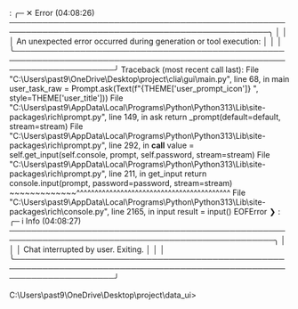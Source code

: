 : ╭─ ✕ Error (04:08:26) ─────────────────────────────────────────────────────────────────────────────────────────────────╮
│                                                                                                                      │
│  An unexpected error occurred during generation or tool execution:                                                   │
│                                                                                                                      │
╰──────────────────────────────────────────────────────────────────────────────────────────────────────────────────────╯
Traceback (most recent call last):
  File "C:\Users\past9\OneDrive\Desktop\project\clia\gui\main.py", line 68, in main
    user_task_raw = Prompt.ask(Text(f"{THEME['user_prompt_icon']} ", style=THEME['user_title']))
  File "C:\Users\past9\AppData\Local\Programs\Python\Python313\Lib\site-packages\rich\prompt.py", line 149, in ask
    return _prompt(default=default, stream=stream)
  File "C:\Users\past9\AppData\Local\Programs\Python\Python313\Lib\site-packages\rich\prompt.py", line 292, in __call__
    value = self.get_input(self.console, prompt, self.password, stream=stream)
  File "C:\Users\past9\AppData\Local\Programs\Python\Python313\Lib\site-packages\rich\prompt.py", line 211, in get_input
    return console.input(prompt, password=password, stream=stream)
           ~~~~~~~~~~~~~^^^^^^^^^^^^^^^^^^^^^^^^^^^^^^^^^^^^^^^^^^
  File "C:\Users\past9\AppData\Local\Programs\Python\Python313\Lib\site-packages\rich\console.py", line 2165, in input
    result = input()
EOFError
❯ : ╭─ i Info (04:08:27) ──────────────────────────────────────────────────────────────────────────────────────────────────╮
│                                                                                                                      │
│  Chat interrupted by user. Exiting.                                                                                  │
│                                                                                                                      │
╰──────────────────────────────────────────────────────────────────────────────────────────────────────────────────────╯

C:\Users\past9\OneDrive\Desktop\project\data_ui>